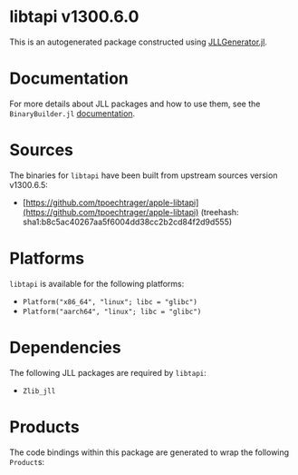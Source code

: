 # libtapi v1300.6.0
This is an autogenerated package constructed using [JLLGenerator.jl](https://github.com/JuliaPackaging/BinaryBuilder2.jl/tree/main/JLLGenerator.jl).

# Documentation
For more details about JLL packages and how to use them, see the `BinaryBuilder.jl` [documentation](https://docs.binarybuilder.org/stable/jll/).

# Sources
The binaries for `libtapi` have been built from upstream sources version v1300.6.5:

 - [https://github.com/tpoechtrager/apple-libtapi](https://github.com/tpoechtrager/apple-libtapi) (treehash: sha1:b8c5ac40267aa5f6004dd38cc2b2cd84f2d9d555)
# Platforms

`libtapi` is available for the following platforms:

 - `Platform("x86_64", "linux"; libc = "glibc")`
 - `Platform("aarch64", "linux"; libc = "glibc")`
# Dependencies
The following JLL packages are required by `libtapi`:

 - `Zlib_jll`
# Products

The code bindings within this package are generated to wrap the following `Product`s:
<TODO>

